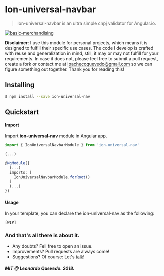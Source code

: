 # Ion-universal-navbar

> Ion-universal-navbar is an ultra simple cnpj validator for Angular.io.

[![basic-merchandising](https://imgur.com/LNOYczf.png)](https://github.com/leopq)

**Disclaimer**: I use this module for personal projects, which means it is designed to fulfill their specific use cases. The code I develop is crafted with reuse and generalization in mind, still, it may or may not fulfill for your requirements. In case it does not, please feel free to submit a pull request, create a fork or contact me at lpachecoquevedo@gmail.com so we can figure something out together. Thank you for reading this!

## Installing

```sh
$ npm install --save ion-universal-nav
```

## Quickstart

#### Import

Import **ion-universal-nav** module in Angular app.

```typescript
import { IonUniversalNavbarModule } from 'ion-universal-nav'

(...)

@NgModule({
  (...)
  imports: [
    IonUniversalNavbarModule.forRoot()
  ]
  (...)
})
```

#### Usage

In your template, you can declare the ion-universal-nav as the following:
```html
[WIP]
```

### And that's all there is about it.
* Any doubts? Fell free to open an issue.
* Improvements? Pull requests are always come!
* Suggestions? Of course: Let's [talk](https://twitter.com/leopq)!

##### MIT @ Leonardo Quevedo. 2018.